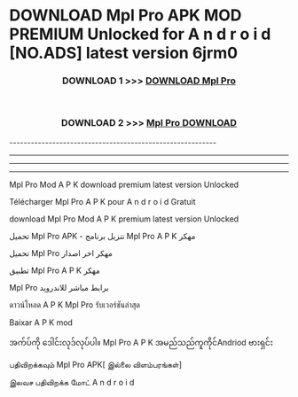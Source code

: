 # DOWNLOAD Mpl Pro  APK MOD PREMIUM Unlocked for A n d r o i d [NO.ADS] latest version 6jrm0 



<div align="center">

<h3>DOWNLOAD 1 >>> <a href="https://getmod2.web.app/?judul=Mpl Pro ">DOWNLOAD Mpl Pro </a></h3><br>

<h3>DOWNLOAD 2 >>> <a href="https://getmod2.web.app/?judul=Mpl Pro ">Mpl Pro  DOWNLOAD </a></h3>

</div>
----------------------------------------------------------

----------------------------------------------------------

----------------------------------------------------------

----------------------------------------------------------

Mpl Pro  Mod A P K download premium latest version Unlocked

Télécharger Mpl Pro  A P K pour A n d r o i d Gratuit

download Mpl Pro  Mod A P K premium latest version Unlocked

تحميل Mpl Pro  APK - تنزيل برنامج Mpl Pro  A P K مهكر

تحميل Mpl Pro  مهكر اخر اصدار

تطبيق Mpl Pro  A P K مهكر

Mpl Pro  برابط مباشر للاندرويد

ดาวน์โหลด A P K Mpl Pro  รับเวอร์ชันล่าสุด

Baixar A P K mod

အက်ပ်ကို ဒေါင်းလုဒ်လုပ်ပါ။ Mpl Pro  A P K အမည်သည်ကူကိုင်Andriod ဗားရှင်း

பதிவிறக்கவும் Mpl Pro  APK[ இல்லை விளம்பரங்கள்] 
 
இலவச பதிவிறக்க மோட் A n d r o i d



